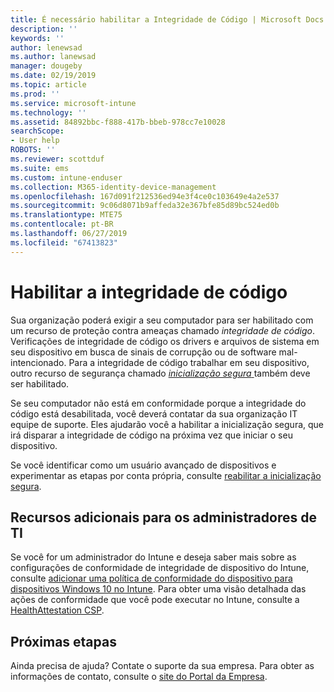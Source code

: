 ```yaml
---
title: É necessário habilitar a Integridade de Código | Microsoft Docs
description: ''
keywords: ''
author: lenewsad
ms.author: lanewsad
manager: dougeby
ms.date: 02/19/2019
ms.topic: article
ms.prod: ''
ms.service: microsoft-intune
ms.technology: ''
ms.assetid: 84892bbc-f888-417b-bbeb-978cc7e10028
searchScope:
- User help
ROBOTS: ''
ms.reviewer: scottduf
ms.suite: ems
ms.custom: intune-enduser
ms.collection: M365-identity-device-management
ms.openlocfilehash: 167d091f212536ed94e3f4ce0c103649e4a2e537
ms.sourcegitcommit: 9c06d8071b9affeda32e367bfe85d89bc524ed0b
ms.translationtype: MTE75
ms.contentlocale: pt-BR
ms.lasthandoff: 06/27/2019
ms.locfileid: "67413823"
---
```

# <a name="enable-code-integrity"></a>Habilitar a integridade de código

Sua organização poderá exigir a seu computador para ser habilitado com um recurso de proteção contra ameaças chamado *integridade de código*. Verificações de integridade de código os drivers e arquivos de sistema em seu dispositivo em busca de sinais de corrupção ou de software mal-intencionado. Para a integridade de código trabalhar em seu dispositivo, outro recurso de segurança chamado [ *inicialização segura* ](https://docs.microsoft.com/windows/security/information-protection/secure-the-windows-10-boot-process#secure-boot) também deve ser habilitado. 

Se seu computador não está em conformidade porque a integridade do código está desabilitada, você deverá contatar da sua organização IT equipe de suporte. Eles ajudarão você a habilitar a inicialização segura, que irá disparar a integridade de código na próxima vez que iniciar o seu dispositivo. 

Se você identificar como um usuário avançado de dispositivos e experimentar as etapas por conta própria, consulte [reabilitar a inicialização segura](https://docs.microsoft.com/windows-hardware/manufacture/desktop/disabling-secure-boot#re-enable-secure-boot).

## <a name="additional-resources-for-it-administrators"></a>Recursos adicionais para os administradores de TI  
Se você for um administrador do Intune e deseja saber mais sobre as configurações de conformidade de integridade de dispositivo do Intune, consulte [adicionar uma política de conformidade do dispositivo para dispositivos Windows 10 no Intune](https://docs.microsoft.com/intune/compliance-policy-create-windows). Para obter uma visão detalhada das ações de conformidade que você pode executar no Intune, consulte a [HealthAttestation CSP](https://docs.microsoft.com/windows/client-management/mdm/healthattestation-csp#step-8-take-appropriate-policy-action-based-on-evaluation-results).  

## <a name="next-steps"></a>Próximas etapas  
Ainda precisa de ajuda? Contate o suporte da sua empresa. Para obter as informações de contato, consulte o [site do Portal da Empresa](https://go.microsoft.com/fwlink/?linkid=2010980).
